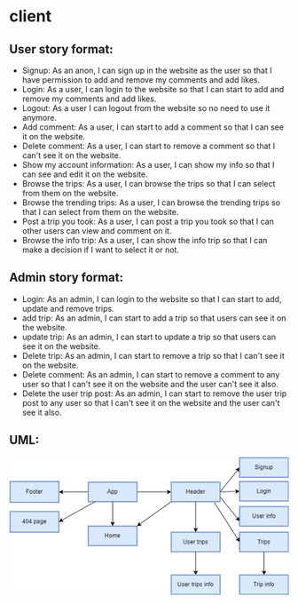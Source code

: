 # client

## User story format:

- Signup: As an anon, I can sign up in the website as the user so that I have permission to add and remove my comments and add likes.
- Login: As a user, I can login to the website so that I can start to add and remove my comments and add likes.
- Logout: As a user I can logout from the website so no need to use it anymore.
- Add comment: As a user, I can start to add a comment so that I can see it on the website.
- Delete comment: As a user, I can start to remove a comment so that I can't see it on the website.
- Show my account information: As a user, I can show my info so that I can see and edit it on the website.
- Browse the trips: As a user, I can browse the trips so that I can select from them on the website.
- Browse the trending trips: As a user, I can browse the trending trips so that I can select from them on the website.
- Post a trip you took: As a user, I can post a trip you took so that I can other users can view and comment on it.
- Browse the info trip: As a user, I can show the info trip so that I can make a decision if I want to select it or not.

## Admin story format:

- Login: As an admin, I can login to the website so that I can start to add, update and remove trips.
- add trip: As an admin, I can start to add a trip so that users can see it on the website.
- update trip: As an admin, I can start to update a trip so that users can see it on the website.
- Delete trip: As an admin, I can start to remove a trip so that I can't see it on the website.
- Delete comment: As an admin, I can start to remove a comment to any user so that I can't see it on the website and the user can't see it also.
- Delete the user trip post: As an admin, I can start to remove the user trip post to any user so that I can't see it on the website and the user can't see it also.

## UML:

![Untitled%20Diagram.drawio img](https://github.com/noorah15/client/blob/main/Untitled%20Diagram.drawio.png)
